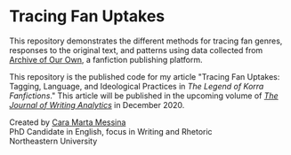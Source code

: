 # Tracing Fan Uptakes
This repository demonstrates the different methods for tracing fan genres, responses to the original text, and patterns using data collected from [Archive of Our Own](https://archiveofourown.org/), a fanfiction publishing platform.

This repository is the published code for my article "Tracing Fan Uptakes: Tagging, Language, and Ideological Practices in <em>The Legend of Korra Fanfictions</em>." This article will be published in the upcoming volume of <em><a href="https://wac.colostate.edu/jwa/">The Journal of Writing Analytics</a></em> in December 2020.

Created by <a href="http://caramartamessina.com">Cara Marta Messina</a>
<br/>
PhD Candidate in English, focus in Writing and Rhetoric
<br/>
Northeastern University
